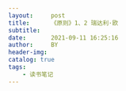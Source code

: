 ```yaml
---
layout:     post
title:      《原则》1、2 瑞达利·欧
subtitle:   
date:       2021-09-11 16:25:16
author:     BY
header-img: 
catalog: true
tags:
    - 读书笔记
---
```

